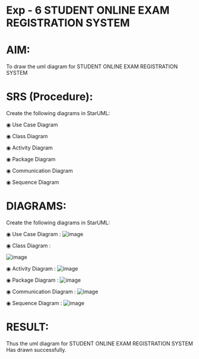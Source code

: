 # Exp - 6 STUDENT ONLINE EXAM REGISTRATION SYSTEM

# AIM:
To draw the uml diagram for STUDENT ONLINE EXAM REGISTRATION SYSTEM


# SRS (Procedure):

Create the following diagrams in StarUML:

◉ Use Case Diagram

◉ Class Diagram

◉ Activity Diagram

◉ Package Diagram

◉ Communication Diagram

◉ Sequence Diagram
# DIAGRAMS:
Create the following diagrams in StarUML:

◉ Use Case Diagram :
![image](https://github.com/user-attachments/assets/34b2cbfb-927d-486a-8657-20e347b5cf7c)


◉ Class Diagram :

![image](https://github.com/user-attachments/assets/2dcb2cc5-5a11-4ac7-9c73-04a9ea02021b)


◉ Activity Diagram :
![image](https://github.com/user-attachments/assets/49e15965-ff31-4279-9e64-254ebef34d9e)


◉ Package Diagram :
![image](https://github.com/user-attachments/assets/0bad1f92-cce2-4264-9587-1faf84d2c33b)


◉ Communication Diagram :
![image](https://github.com/user-attachments/assets/069249dd-afc4-4d36-8063-5fcc784e5228)


◉ Sequence Diagram :
![image](https://github.com/user-attachments/assets/aa831492-42e9-4202-961b-695f7c0833c2)


# RESULT:
 Thus the uml diagram for  STUDENT ONLINE EXAM REGISTRATION SYSTEM Has drawn successfully.

